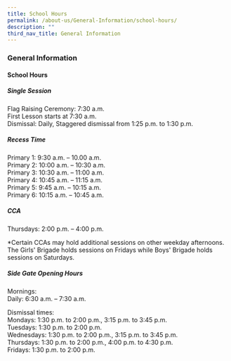 ```yaml
---
title: School Hours
permalink: /about-us/General-Information/school-hours/
description: ""
third_nav_title: General Information
---
```

### **General Information**
#### **School Hours**

##### **Single Session**

Flag Raising Ceremony: 7:30 a.m.<br>
First Lesson starts at 7:30 a.m.<br>
Dismissal: Daily, Staggered dismissal from 1:25 p.m. to 1:30 p.m.

##### **Recess Time**



Primary 1: 9:30 a.m. – 10.00 a.m.<br>
Primary 2: 10:00 a.m. – 10:30 a.m. <br>
Primary 3: 10:30 a.m. – 11:00 a.m.  <br>
Primary 4: 10:45 a.m. – 11:15 a.m. <br>
Primary 5: 9:45 a.m. – 10:15 a.m. <br>
Primary 6: 10:15 a.m. – 10:45 a.m.

##### **CCA**

Thursdays: 2:00 p.m. – 4:00 p.m. 

*Certain CCAs may hold additional sessions on other weekday afternoons. The Girls' Brigade holds sessions on Fridays while Boys' Brigade holds sessions on Saturdays. 

##### **Side Gate Opening Hours**

Mornings: <br>
Daily: 6:30 a.m. – 7:30 a.m. 

Dismissal times: <br>
Mondays: 1:30 p.m. to 2:00 p.m., 3:15 p.m. to 3:45 p.m.<br>
Tuesdays: 1:30 p.m. to 2:00 p.m.<br>
Wednesdays: 1:30 p.m. to 2:00 p.m., 3:15 p.m. to 3:45 p.m.<br>
Thursdays: 1:30 p.m. to 2:00 p.m., 4:00 p.m. to 4:30 p.m.<br>
Fridays: 1:30 p.m. to 2:00 p.m.